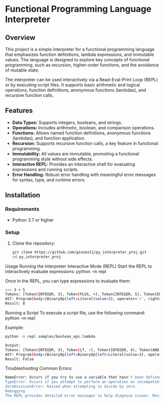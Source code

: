 # Functional Programming Language Interpreter

## Overview

This project is a simple interpreter for a functional programming language that emphasizes function definitions, lambda expressions, and immutable values. The language is designed to explore key concepts of functional programming, such as recursion, higher-order functions, and the avoidance of mutable state.

The interpreter can be used interactively via a Read-Eval-Print Loop (REPL) or by executing script files. It supports basic arithmetic and logical operations, function definitions, anonymous functions (lambdas), and recursive function calls.

## Features

- **Data Types:** Supports integers, booleans, and strings.
- **Operations:** Includes arithmetic, boolean, and comparison operations.
- **Functions:** Allows named function definitions, anonymous functions (lambdas), and function application.
- **Recursion:** Supports recursive function calls, a key feature in functional programming.
- **Immutability:** All values are immutable, promoting a functional programming style without side effects.
- **Interactive REPL:** Provides an interactive shell for evaluating expressions and running scripts.
- **Error Handling:** Robust error handling with meaningful error messages for syntax, type, and runtime errors.

## Installation

### Requirements

- Python 3.7 or higher

### Setup

1. Clone the repository:
   ```bash
   git clone https://github.com/ginzex11/py_interpreter_proj.git
   cd py_interpreter_proj


Usage
Running the Interpreter
Interactive Mode (REPL)
Start the REPL to interactively evaluate expressions:
python -m repl

Once in the REPL, you can type expressions to evaluate them:
```bash
>>> 3 + 5
Tokens: [Token(INTEGER, 3), Token(PLUS, +), Token(INTEGER, 5), Token(EOF, None)]
AST: Program(body=[BinaryOp(left=Literal(value=3), operator='+', right=Literal(value=5))])
Result: 8

```

Running a Script
To execute a script file, use the following command:
python -m repl <filename>

Example:
```bash
python -m repl samples/boolean_ops.lambda

Output:
Tokens: [Token(INTEGER, 3), Token(LT, <), Token(INTEGER, 4), Token(AND, &&), Token(INTEGER, 4), Token(LT, <), Token(INTEGER, 3), Token(EOF, None)]
AST: Program(body=[BinaryOp(left=BinaryOp(left=Literal(value=3), operator='<', right=Literal(value=4)), operator='&&', right=BinaryOp(left=Literal(value=4), operator='<', right=Literal(value=3)))])
Result: False
```

Troubleshooting
Common Errors:
```bash
NameError: Occurs if you try to use a variable that hasn't been defined.
TypeError: Occurs if you attempt to perform an operation on incompatible types.
ZeroDivisionError: Raised when attempting to divide by zero.
Debugging
The REPL provides detailed error messages to help diagnose issues. Review the message for hints on what went wrong.
```
